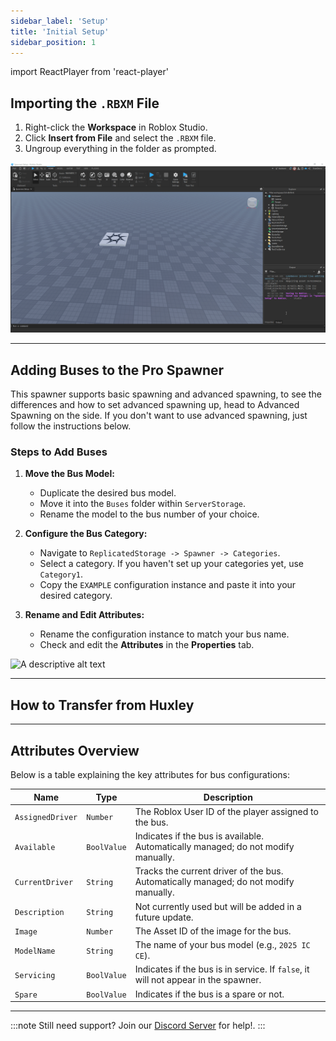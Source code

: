 ```yaml
---
sidebar_label: 'Setup'
title: 'Initial Setup'
sidebar_position: 1
---
```

import ReactPlayer from 'react-player'

## Importing the `.RBXM` File

1. Right-click the **Workspace** in Roblox Studio.
2. Click **Insert from File** and select the `.RBXM` file.
3. Ungroup everything in the folder as prompted.

![A descriptive alt text](./gif-1.gif)

---

## Adding Buses to the Pro Spawner

This spawner supports basic spawning and advanced spawning, to see the differences and how to set advanced spawning up, head to Advanced Spawning on the side. If you don't want to use advanced spawning, just follow the instructions below.

### Steps to Add Buses

1. **Move the Bus Model:**
   - Duplicate the desired bus model.
   - Move it into the `Buses` folder within `ServerStorage`.
   - Rename the model to the bus number of your choice.

2. **Configure the Bus Category:**
   - Navigate to `ReplicatedStorage -> Spawner -> Categories`.
   - Select a category. If you haven't set up your categories yet, use `Category1`.
   - Copy the `EXAMPLE` configuration instance and paste it into your desired category.

3. **Rename and Edit Attributes:**
   - Rename the configuration instance to match your bus name.
   - Check and edit the **Attributes** in the **Properties** tab.

![A descriptive alt text](./gif-2.gif)

---

## How to Transfer from Huxley

<ReactPlayer url="https://www.youtube.com/watch?v=2IUAqmcKeTU" controls width="100%" height="360px" />

---

## Attributes Overview

Below is a table explaining the key attributes for bus configurations:

| Name           | Type       | Description                                                                                      |
|----------------|------------|--------------------------------------------------------------------------------------------------|
| `AssignedDriver` | `Number`   | The Roblox User ID of the player assigned to the bus.                                          |
| `Available`      | `BoolValue`| Indicates if the bus is available. Automatically managed; do not modify manually.              |
| `CurrentDriver`  | `String`   | Tracks the current driver of the bus. Automatically managed; do not modify manually.           |
| `Description`    | `String`   | Not currently used but will be added in a future update.                                       |
| `Image`          | `Number`   | The Asset ID of the image for the bus.                                                         |
| `ModelName`      | `String`   | The name of your bus model (e.g., `2025 IC CE`).                                               |
| `Servicing`      | `BoolValue`| Indicates if the bus is in service. If `false`, it will not appear in the spawner.             |
| `Spare`           | `BoolValue`   | Indicates if the bus is a spare or not.                                                    |

---

:::note
Still need support? Join our [Discord Server](https://discord.gg/5k85S4KWSR) for help!.
:::